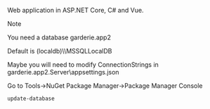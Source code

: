 Web application in ASP.NET Core, C# and Vue.

> [!NOTE]
> You need a database garderie.app2
>
> Default is (localdb)\\\\MSSQLLocalDB
>
> Maybe you will need to modify ConnectionStrings in garderie.app2.Server\appsettings.json
> 
> Go to Tools->NuGet Package Manager->Package Manager Console
> 
> `update-database`